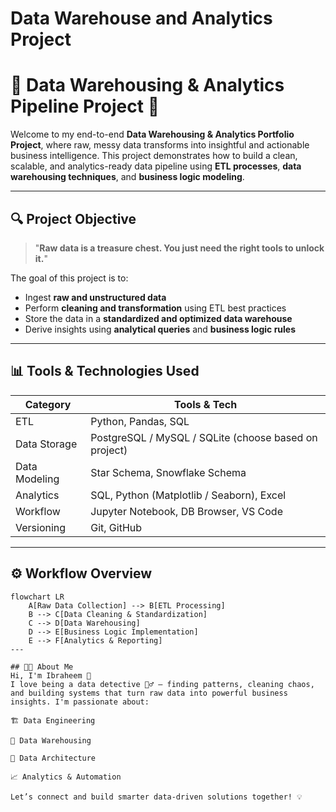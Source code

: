 # Data Warehouse and Analytics Project

# 🧠 Data Warehousing & Analytics Pipeline Project 🚀

Welcome to my end-to-end **Data Warehousing & Analytics Portfolio Project**, where raw, messy data transforms into insightful and actionable business intelligence. This project demonstrates how to build a clean, scalable, and analytics-ready data pipeline using **ETL processes**, **data warehousing techniques**, and **business logic modeling**.

---

## 🔍 Project Objective

> "**Raw data is a treasure chest. You just need the right tools to unlock it.**"

The goal of this project is to:
- Ingest **raw and unstructured data**
- Perform **cleaning and transformation** using ETL best practices
- Store the data in a **standardized and optimized data warehouse**
- Derive insights using **analytical queries** and **business logic rules**

---

## 📊 Tools & Technologies Used

| Category        | Tools & Tech                                           |
|----------------|--------------------------------------------------------|
| ETL            | Python, Pandas, SQL                                    |
| Data Storage   | PostgreSQL / MySQL / SQLite (choose based on project)  |
| Data Modeling  | Star Schema, Snowflake Schema                          |
| Analytics      | SQL, Python (Matplotlib / Seaborn), Excel              |
| Workflow       | Jupyter Notebook, DB Browser, VS Code                  |
| Versioning     | Git, GitHub                                            |

---

## ⚙️ Workflow Overview

```mermaid
flowchart LR
    A[Raw Data Collection] --> B[ETL Processing]
    B --> C[Data Cleaning & Standardization]
    C --> D[Data Warehousing]
    D --> E[Business Logic Implementation]
    E --> F[Analytics & Reporting]
---

## 👨‍💻 About Me
Hi, I'm Ibraheem 👋
I love being a data detective 🕵️‍♂️ — finding patterns, cleaning chaos, and building systems that turn raw data into powerful business insights. I'm passionate about:

🏗️ Data Engineering

🧰 Data Warehousing

🧠 Data Architecture

📈 Analytics & Automation

Let’s connect and build smarter data-driven solutions together! 💡

